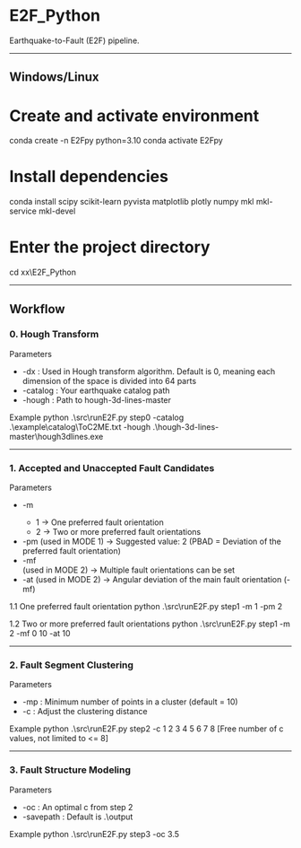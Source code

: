 # E2F_Python

Earthquake-to-Fault (E2F) pipeline.

---

## Windows/Linux  

# Create and activate environment
conda create -n E2Fpy python=3.10 
conda activate E2Fpy

# Install dependencies
conda install scipy scikit-learn pyvista matplotlib plotly numpy mkl mkl-service mkl-devel 

# Enter the project directory
cd xx\E2F_Python

---

## Workflow

### 0. Hough Transform

Parameters
- -dx : Used in Hough transform algorithm. Default is 0, meaning each dimension of the space is divided into 64 parts
- -catalog : Your earthquake catalog path
- -hough : Path to hough-3d-lines-master

Example
python .\src\runE2F.py step0 -catalog .\example\catalog\ToC2ME.txt -hough .\hough-3d-lines-master\hough3dlines.exe

---

### 1. Accepted and Unaccepted Fault Candidates

Parameters
- -m <MODE>
  - 1 -> One preferred fault orientation
  - 2 -> Two or more preferred fault orientations
- -pm <PBAD factor> (used in MODE 1) → Suggested value: 2
  (PBAD = Deviation of the preferred fault orientation)
- -mf <main fault orientation> (used in MODE 2) → Multiple fault orientations can be set
- -at <angular tolerance> (used in MODE 2) → Angular deviation of the main fault orientation (-mf)

1.1 One preferred fault orientation
python .\src\runE2F.py step1 -m 1 -pm 2

1.2 Two or more preferred fault orientations
python .\src\runE2F.py step1 -m 2 -mf 0 10 -at 10

---

### 2. Fault Segment Clustering

Parameters
- -mp <minpoint> : Minimum number of points in a cluster (default = 10)
- -c <scaling coefficient> : Adjust the clustering distance

Example
python .\src\runE2F.py step2 -c 1 2 3 4 5 6 7 8 [Free number of c values, not limited to <= 8]

---

### 3. Fault Structure Modeling

Parameters
- -oc <optimal scaling coefficient> : An optimal c from step 2
- -savepath <output file saving path> : Default is .\output

Example
python .\src\runE2F.py step3 -oc 3.5


